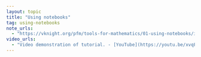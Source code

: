 ```yaml
---
layout: topic
title: "Using notebooks"
tag: using-notebooks
note_urls:
  - "https://vknight.org/pfm/tools-for-mathematics/01-using-notebooks/introduction/main.html"
video_urls:
  - "Video demonstration of tutorial. - [YouTube](https://youtu.be/xvqFZhG71bs)"
---
```


